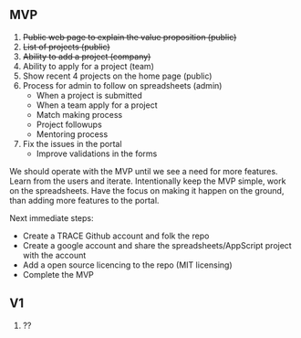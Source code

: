## MVP
1. ~~Public web page to explain the value proposition (public)~~
1. ~~List of projects (public)~~
1. ~~Ability to add a project (company)~~
1. Ability to apply for a project (team)
1. Show recent 4 projects on the home page (public)
1. Process for admin to follow on spreadsheets (admin)
   - When a project is submitted
   - When a team apply for a project 
   - Match making process
   - Project followups
   - Mentoring process
1. Fix the issues in the portal
   - Improve validations in the forms

We should operate with the MVP until we see a need for more features. Learn from the users and iterate. Intentionally keep the MVP simple, work on the spreadsheets. Have the focus on making it happen on the ground, than adding more features to the portal.

Next immediate steps:
 - Create a TRACE Github account and folk the repo
 - Create a google account and share the spreadsheets/AppScript project with the account
 - Add a open source licencing to the repo (MIT licensing)
 - Complete the MVP

## V1
1. ??